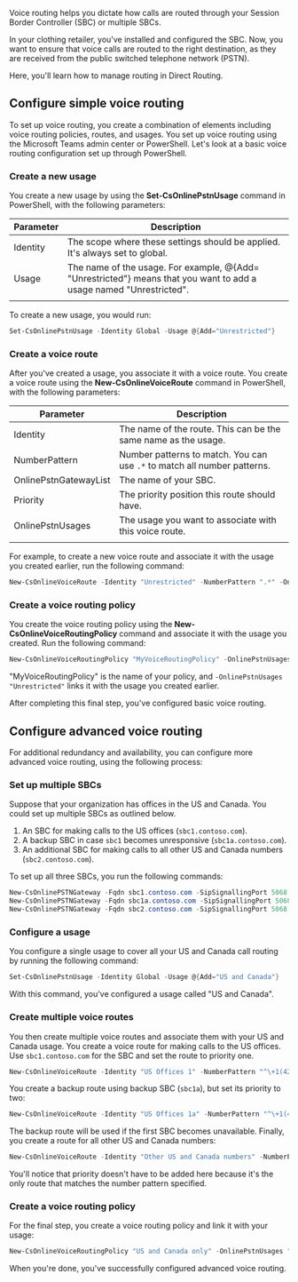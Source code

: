 Voice routing helps you dictate how calls are routed through your Session Border Controller (SBC) or multiple SBCs.

In your clothing retailer, you've installed and configured the SBC. Now, you want to ensure that voice calls are routed to the right destination, as they are received from the public switched telephone network (PSTN).

Here, you'll learn how to manage routing in Direct Routing.

## Configure simple voice routing

To set up voice routing, you create a combination of elements including voice routing policies, routes, and usages. You set up voice routing using the Microsoft Teams admin center or PowerShell. Let's look at a basic voice routing configuration set up through PowerShell.

### Create a new usage

You create a new usage by using the **Set-CsOnlinePstnUsage** command in PowerShell, with the following parameters:

|Parameter|Description|
|---------|---------|
|Identity|The scope where these settings should be applied. It's always set to global.|
|Usage|The name of the usage. For example, @{Add= "Unrestricted"} means that you want to add a usage named "Unrestricted".|
| | |

To create a new usage, you would run:

```powershell
Set-CsOnlinePstnUsage -Identity Global -Usage @{Add="Unrestricted"}
```

### Create a voice route

After you've created a usage, you associate it with a voice route. You create a voice route using the **New-CsOnlineVoiceRoute** command in PowerShell, with the following parameters:

|Parameter|Description|
|---------|---------|
|Identity|The name of the route. This can be the same name as the usage.|
|NumberPattern|Number patterns to match. You can use `.*` to match all number patterns.|
|OnlinePstnGatewayList|The name of your SBC. |
|Priority|The priority position this route should have.|
|OnlinePstnUsages|The usage you want to associate with this voice route.|
| | |

For example, to create a new voice route and associate it with the usage you created earlier, run the following command:

```powershell
New-CsOnlineVoiceRoute -Identity "Unrestricted" -NumberPattern ".*" -OnlinePstnGatewayList sbc1.contoso.com -Priority 1 -OnlinePstnUsages "Unrestricted"
```

### Create a voice routing policy

You create the voice routing policy using the **New-CsOnlineVoiceRoutingPolicy** command and associate it with the usage you created. Run the following command:

```powershell
New-CsOnlineVoiceRoutingPolicy "MyVoiceRoutingPolicy" -OnlinePstnUsages "Unrestricted"
```

"MyVoiceRoutingPolicy" is the name of your policy, and `-OnlinePstnUsages "Unrestricted"` links it with the usage you created earlier.

After completing this final step, you've configured basic voice routing.

## Configure advanced voice routing

For additional redundancy and availability, you can configure more advanced voice routing, using the following process:

### Set up multiple SBCs

Suppose that your organization has offices in the US and Canada. You could set up multiple SBCs as outlined below.

1. An SBC for making calls to the US offices (`sbc1.contoso.com`).
1. A backup SBC in case `sbc1` becomes unresponsive (`sbc1a.contoso.com`).
1. An additional SBC for making calls to all other US and Canada numbers (`sbc2.contoso.com`).

To set up all three SBCs, you run the following commands:

```powershell
New-CsOnlinePSTNGateway -Fqdn sbc1.contoso.com -SipSignallingPort 5068 -Enabled $True
New-CsOnlinePSTNGateway -Fqdn sbc1a.contoso.com -SipSignallingPort 5068 -Enabled $True
New-CsOnlinePSTNGateway -Fqdn sbc2.contoso.com -SipSignallingPort 5068 -Enabled $True
```

### Configure a usage

You configure a single usage to cover all your US and Canada call routing by running the following command:

```powershell
Set-CsOnlinePstnUsage -Identity Global -Usage @{Add="US and Canada"}
```

With this command, you've configured a usage called "US and Canada".

### Create multiple voice routes

You then create multiple voice routes and associate them with your US and Canada usage. You create a voice route for making calls to the US offices. Use `sbc1.contoso.com` for the SBC and set the route to priority one.

```powershell
New-CsOnlineVoiceRoute -Identity "US Offices 1" -NumberPattern "^\+1(425|206)(\d{7})$" -OnlinePstnGatewayList sbc1.contoso.com -Priority 1 -OnlinePstnUsages "US and Canada"
```

You create a backup route using backup SBC (`sbc1a`), but set its priority to two:

```powershell
New-CsOnlineVoiceRoute -Identity "US Offices 1a" -NumberPattern "^\+1(425|206)(\d{7})$" -OnlinePstnGatewayList sbc1a.contoso.com -Priority 2 -OnlinePstnUsages "US and Canada"
```

The backup route will be used if the first SBC becomes unavailable.
Finally, you create a route for all other US and Canada numbers:

```powershell
New-CsOnlineVoiceRoute -Identity "Other US and Canada numbers" -NumberPattern "^\+1(\d{10})$" -OnlinePstnGatewayList sbc2.contoso.com  -OnlinePstnUsages "US and Canada"
```

You'll notice that priority doesn't have to be added here because it's the only route that matches the number pattern specified.

### Create a voice routing policy

For the final step, you create a voice routing policy and link it with your usage:

```powershell
New-CsOnlineVoiceRoutingPolicy "US and Canada only" -OnlinePstnUsages "US and Canada"
```

When you're done, you've successfully configured advanced voice routing.

